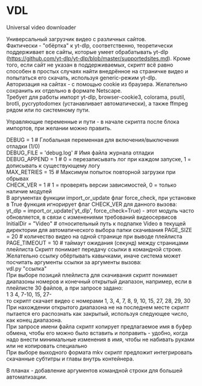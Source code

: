 # VDL
Universal video downloader

Универсальный загрузчик видео с различных сайтов.  
Фактически - "обёртка" к yt-dlp, соответственно, теоретически поддерживает все сайты, которые умеет обрабатывать yt-dlp (https://github.com/yt-dlp/yt-dlp/blob/master/supportedsites.md).  Кроме того, если сайт не указан в поддерживаемых, скрипт всё равно способен в простых случаях найти внедрённое на страничке видео и попытаться его скачать, используя generic-режим yt-dlp.  
Авторизация на сайтах - с помощью cookie из браузера. Желательно сохранить их отдельно в формате Netscape.  
Требует для работы импорт yt-dlp, browser-cookie3, colorama, psutil, brotli, pycryptodomex (устанавливает автоматически), а также ffmpeg рядом или по системному пути.  

Управляющие переменные и пути - в начале скрипта после блока импортов, при желании можно править.  

DEBUG = 1  # Глобальная переменная для включения/выключения отладки (1/0)  
DEBUG_FILE = 'debug.log' # Имя файла журнала отладки  
DEBUG_APPEND = 1 # 0 = перезаписывать лог при каждом запуске, 1 = дописывать к существующему логу  
MAX_RETRIES = 15  # Максимум попыток повторной загрузки при обрывах  
CHECK_VER = 1  # 1 = проверять версии зависимостей, 0 = только наличие модулей  
В аргументах функции import_or_update флаг force_check, при установке в True функция игнорирует флаг CHECK_VER для данного вызова:  
    yt_dlp = import_or_update('yt_dlp', force_check=True) - этот модуль часто обновляется, в связи с изменениями требований видеосервисов  
InitialDir = "Video"  # относительный путь к подпапке Video в текущей директории для автоматического выбора папки скачивания
PAGE_SIZE = 20    # количество видео на одной странице при выводе плейлиста
PAGE_TIMEOUT = 10 # таймаут ожидания (секунд) между страницами плейлиста
Скрипт понимает передачу ссылки в командной строке. Желательно ссылку обёртывать кавычками, иначе система может посчитать аргументы ссылки за аргументы вызова:  
    vdl.py "ссылка"  
При выборе позиций плейлиста для скачивания скрипт понимает диапазоны номеров и конечный открытый диапазон, например, если в плейлисте 30 файлов, а при запросе задано:  
1 3 4, 7-10, 15, 27-  
то скрипт скачает видео с номерами 1, 3, 4, 7, 8, 9, 10, 15, 27, 28, 29, 30  
При нахождении открытого диапазона не на последнем месте скрипт пытается его распознать как закрытый, используя следующее число, как конец диапазона.  
При запросе имени файла скрипт копирует предлагаемое имя в буфер обмена, чтобы его можно было вставить и поправить - удобно, когда надо внести минимальные изменения в имя, чтобы не набивать руками или не копировать специально  
При выборе выходного формата mkv скрипт предложит интегрировать скачанные субтитры и главы внутрь контейнера.  

В планах - добавление аргументов командной строки для большей автоматизации.  
